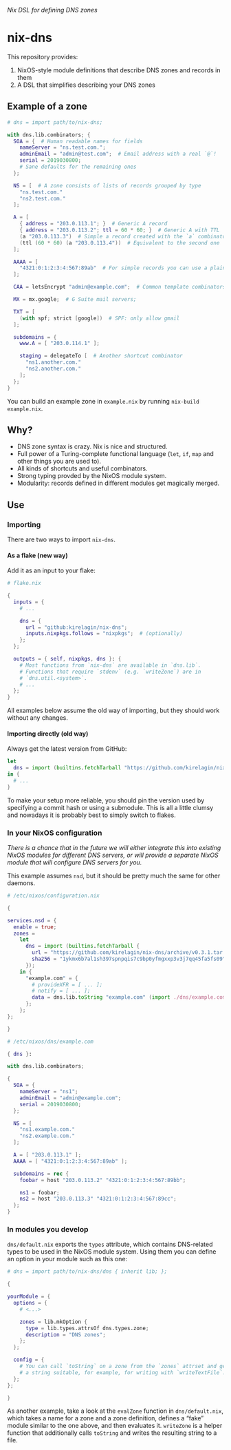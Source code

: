 <!--
SPDX-FileCopyrightText: 2020 Kirill Elagin <https://kir.elagin.me/>

SPDX-License-Identifier: MIT
-->

_Nix DSL for defining DNS zones_

nix-dns
========

This repository provides:

1. NixOS-style module definitions that describe DNS zones and records in them
2. A DSL that simplifies describing your DNS zones


Example of a zone
------------------

```nix
# dns = import path/to/nix-dns;

with dns.lib.combinators; {
  SOA = {  # Human readable names for fields
    nameServer = "ns.test.com.";
    adminEmail = "admin@test.com";  # Email address with a real `@`!
    serial = 2019030800;
    # Sane defaults for the remaining ones
  };

  NS = [  # A zone consists of lists of records grouped by type
    "ns.test.com."
    "ns2.test.com."
  ];

  A = [
    { address = "203.0.113.1"; }  # Generic A record
    { address = "203.0.113.2"; ttl = 60 * 60; }  # Generic A with TTL
    (a "203.0.113.3")  # Simple a record created with the `a` combinator
    (ttl (60 * 60) (a "203.0.113.4"))  # Equivalent to the second one
  ];

  AAAA = [
    "4321:0:1:2:3:4:567:89ab"  # For simple records you can use a plain string
  ];

  CAA = letsEncrypt "admin@example.com";  # Common template combinators included

  MX = mx.google;  # G Suite mail servers;

  TXT = [
    (with spf; strict [google])  # SPF: only allow gmail
  ];

  subdomains = {
    www.A = [ "203.0.114.1" ];

    staging = delegateTo [  # Another shortcut combinator
      "ns1.another.com."
      "ns2.another.com."
    ];
  };
}
```

You can build an example zone in `example.nix` by running `nix-build example.nix`.


Why?
-----

* DNS zone syntax is crazy. Nix is nice and structured.
* Full power of a Turing-complete functional language
  (`let`, `if`, `map` and other things you are used to).
* All kinds of shortcuts and useful combinators.
* Strong typing provded by the NixOS module system.
* Modularity: records defined in different modules get magically merged.


## Use

### Importing

There are two ways to import `nix-dns`.

#### As a flake (new way)

Add it as an input to your flake:

```nix
# flake.nix

{
  inputs = {
    # ...

    dns = {
      url = "github:kirelagin/nix-dns";
      inputs.nixpkgs.follows = "nixpkgs";  # (optionally)
    };
  };

  outputs = { self, nixpkgs, dns }: {
    # Most functions from `nix-dns` are available in `dns.lib`.
    # Functions that require `stdenv` (e.g. `writeZone`) are in
    # `dns.util.<system>`.
    # ...
  };
}
```

All examples below assume the old way of importing, but they should work
without any changes.

#### Importing directly (old way)

Always get the latest version from GitHub:

```nix
let
  dns = import (builtins.fetchTarball "https://github.com/kirelagin/nix-dns/archive/master.zip");
in {
  # ...
}
```

To make your setup more reliable, you should pin the version used by specifying
a commit hash or using a submodule. This is all a little clumsy and nowadays it
is probably best to simply switch to flakes.


### In your NixOS configuration

_There is a chance that in the future we will either integrate this into
existing NixOS modules for different DNS servers, or will provide a separate
NixOS module that will configure DNS servers for you._

This example assumes `nsd`, but it should be pretty much the same for other daemons.

```nix
# /etc/nixos/configuration.nix

{

services.nsd = {
  enable = true;
  zones =
    let
      dns = import (builtins.fetchTarball {
        url = "https://github.com/kirelagin/nix-dns/archive/v0.3.1.tar.gz";
        sha256 = "1ykmx6b7al1sh397spnpqis7c9bp0yfmgxxp3v3j7qq45fa5fs09";
      });
    in {
      "example.com" = {
        # provideXFR = [ ... ];
        # notify = [ ... ];
        data = dns.lib.toString "example.com" (import ./dns/example.com { inherit dns; });
      };
    };
};

}
```

```nix
# /etc/nixos/dns/example.com

{ dns }:

with dns.lib.combinators;

{
  SOA = {
    nameServer = "ns1";
    adminEmail = "admin@example.com";
    serial = 2019030800;
  };

  NS = [
    "ns1.example.com."
    "ns2.example.com."
  ];

  A = [ "203.0.113.1" ];
  AAAA = [ "4321:0:1:2:3:4:567:89ab" ];

  subdomains = rec {
    foobar = host "203.0.113.2" "4321:0:1:2:3:4:567:89bb";

    ns1 = foobar;
    ns2 = host "203.0.113.3" "4321:0:1:2:3:4:567:89cc";
  };
}
```

### In modules you develop

`dns/default.nix` exports the `types` attribute, which contains DNS-related
types to be used in the NixOS module system. Using them you can define
an option in your module such as this one:

```nix
# dns = import path/to/nix-dns/dns { inherit lib; };

{

yourModule = {
  options = {
    # <...>

    zones = lib.mkOption {
      type = lib.types.attrsOf dns.types.zone;
      description = "DNS zones";
    };
  };

  config = {
    # You can call `toString` on a zone from the `zones` attrset and get
    # a string suitable, for example, for writing with `writeTextFile`.
  };
};

}
```

As another example, take a look at the `evalZone` function in `dns/default.nix`,
which takes a name for a zone and a zone definition, defines a “fake” module
similar to the one above, and then evaluates it. `writeZone` is a helper function
that additionally calls `toString` and writes the resulting string to a file.
